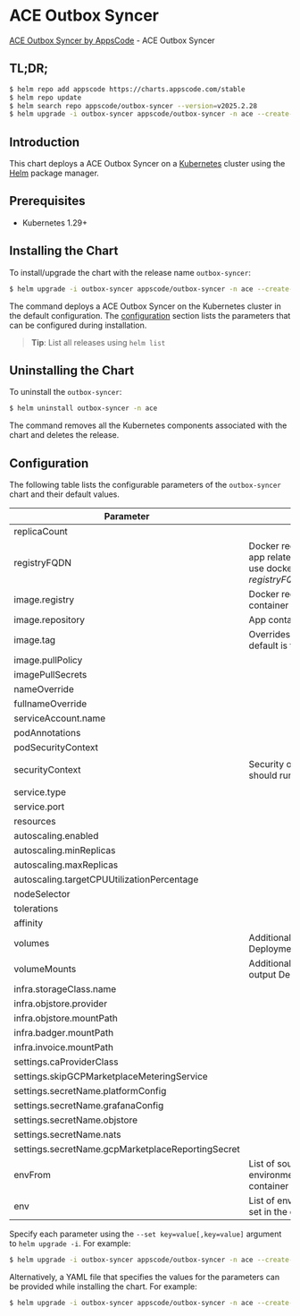 # ACE Outbox Syncer

[ACE Outbox Syncer by AppsCode](https://github.com/appscode-cloud) - ACE Outbox Syncer

## TL;DR;

```bash
$ helm repo add appscode https://charts.appscode.com/stable
$ helm repo update
$ helm search repo appscode/outbox-syncer --version=v2025.2.28
$ helm upgrade -i outbox-syncer appscode/outbox-syncer -n ace --create-namespace --version=v2025.2.28
```

## Introduction

This chart deploys a ACE Outbox Syncer on a [Kubernetes](http://kubernetes.io) cluster using the [Helm](https://helm.sh) package manager.

## Prerequisites

- Kubernetes 1.29+

## Installing the Chart

To install/upgrade the chart with the release name `outbox-syncer`:

```bash
$ helm upgrade -i outbox-syncer appscode/outbox-syncer -n ace --create-namespace --version=v2025.2.28
```

The command deploys a ACE Outbox Syncer on the Kubernetes cluster in the default configuration. The [configuration](#configuration) section lists the parameters that can be configured during installation.

> **Tip**: List all releases using `helm list`

## Uninstalling the Chart

To uninstall the `outbox-syncer`:

```bash
$ helm uninstall outbox-syncer -n ace
```

The command removes all the Kubernetes components associated with the chart and deletes the release.

## Configuration

The following table lists the configurable parameters of the `outbox-syncer` chart and their default values.

|                     Parameter                     |                                                             Description                                                              |                                                                                            Default                                                                                             |
|---------------------------------------------------|--------------------------------------------------------------------------------------------------------------------------------------|------------------------------------------------------------------------------------------------------------------------------------------------------------------------------------------------|
| replicaCount                                      |                                                                                                                                      | <code>1</code>                                                                                                                                                                                 |
| registryFQDN                                      | Docker registry fqdn used to pull app related images. Set this to use docker registry hosted at ${registryFQDN}/${registry}/${image} | <code>ghcr.io</code>                                                                                                                                                                           |
| image.registry                                    | Docker registry used to pull app container image                                                                                     | <code>appscode</code>                                                                                                                                                                          |
| image.repository                                  | App container image                                                                                                                  | <code>b3</code>                                                                                                                                                                                |
| image.tag                                         | Overrides the image tag whose default is the chart appVersion.                                                                       | <code>""</code>                                                                                                                                                                                |
| image.pullPolicy                                  |                                                                                                                                      | <code>Always</code>                                                                                                                                                                            |
| imagePullSecrets                                  |                                                                                                                                      | <code>[]</code>                                                                                                                                                                                |
| nameOverride                                      |                                                                                                                                      | <code>""</code>                                                                                                                                                                                |
| fullnameOverride                                  |                                                                                                                                      | <code>""</code>                                                                                                                                                                                |
| serviceAccount.name                               |                                                                                                                                      | <code>""</code>                                                                                                                                                                                |
| podAnnotations                                    |                                                                                                                                      | <code>{}</code>                                                                                                                                                                                |
| podSecurityContext                                |                                                                                                                                      | <code>{}</code>                                                                                                                                                                                |
| securityContext                                   | Security options this container should run with                                                                                      | <code>{"allowPrivilegeEscalation":false,"capabilities":{"drop":["ALL"]},"readOnlyRootFilesystem":true,"runAsNonRoot":true,"runAsUser":65534,"seccompProfile":{"type":"RuntimeDefault"}}</code> |
| service.type                                      |                                                                                                                                      | <code>ClusterIP</code>                                                                                                                                                                         |
| service.port                                      |                                                                                                                                      | <code>80</code>                                                                                                                                                                                |
| resources                                         |                                                                                                                                      | <code>{}</code>                                                                                                                                                                                |
| autoscaling.enabled                               |                                                                                                                                      | <code>false</code>                                                                                                                                                                             |
| autoscaling.minReplicas                           |                                                                                                                                      | <code>1</code>                                                                                                                                                                                 |
| autoscaling.maxReplicas                           |                                                                                                                                      | <code>100</code>                                                                                                                                                                               |
| autoscaling.targetCPUUtilizationPercentage        |                                                                                                                                      | <code>80</code>                                                                                                                                                                                |
| nodeSelector                                      |                                                                                                                                      | <code>{}</code>                                                                                                                                                                                |
| tolerations                                       |                                                                                                                                      | <code>[]</code>                                                                                                                                                                                |
| affinity                                          |                                                                                                                                      | <code>{}</code>                                                                                                                                                                                |
| volumes                                           | Additional volumes on the output Deployment definition.                                                                              | <code>[]</code>                                                                                                                                                                                |
| volumeMounts                                      | Additional volumeMounts on the output Deployment definition.                                                                         | <code>[]</code>                                                                                                                                                                                |
| infra.storageClass.name                           |                                                                                                                                      | <code>"standard"</code>                                                                                                                                                                        |
| infra.objstore.provider                           |                                                                                                                                      | <code>""</code>                                                                                                                                                                                |
| infra.objstore.mountPath                          |                                                                                                                                      | <code>""</code>                                                                                                                                                                                |
| infra.badger.mountPath                            |                                                                                                                                      | <code>/badger</code>                                                                                                                                                                           |
| infra.invoice.mountPath                           |                                                                                                                                      | <code>/billing</code>                                                                                                                                                                          |
| settings.caProviderClass                          |                                                                                                                                      | <code>""</code>                                                                                                                                                                                |
| settings.skipGCPMarketplaceMeteringService        |                                                                                                                                      | <code>true</code>                                                                                                                                                                              |
| settings.secretName.platformConfig                |                                                                                                                                      | <code>""</code>                                                                                                                                                                                |
| settings.secretName.grafanaConfig                 |                                                                                                                                      | <code>""</code>                                                                                                                                                                                |
| settings.secretName.objstore                      |                                                                                                                                      | <code>""</code>                                                                                                                                                                                |
| settings.secretName.nats                          |                                                                                                                                      | <code>""</code>                                                                                                                                                                                |
| settings.secretName.gcpMarketplaceReportingSecret |                                                                                                                                      | <code>""</code>                                                                                                                                                                                |
| envFrom                                           | List of sources to populate environment variables in the container                                                                   | <code>[]</code>                                                                                                                                                                                |
| env                                               | List of environment variables to set in the container                                                                                | <code>[]</code>                                                                                                                                                                                |


Specify each parameter using the `--set key=value[,key=value]` argument to `helm upgrade -i`. For example:

```bash
$ helm upgrade -i outbox-syncer appscode/outbox-syncer -n ace --create-namespace --version=v2025.2.28 --set replicaCount=1
```

Alternatively, a YAML file that specifies the values for the parameters can be provided while
installing the chart. For example:

```bash
$ helm upgrade -i outbox-syncer appscode/outbox-syncer -n ace --create-namespace --version=v2025.2.28 --values values.yaml
```
